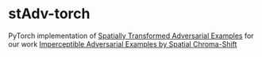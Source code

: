 # stAdv-torch


PyTorch implementation of [Spatially Transformed Adversarial Examples](https://arxiv.org/abs/1801.02612) for our work [Imperceptible Adversarial Examples by Spatial Chroma-Shift](https://arxiv.org/abs/2108.02502)

